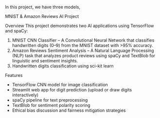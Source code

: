 In this project, we have three models, 

 MNIST & Amazon Reviews AI Project

 Overview
This project demonstrates two AI applications using TensorFlow and spaCy:

1. MNIST CNN Classifier – A Convolutional Neural Network that classifies handwritten digits (0–9) from the MNIST dataset with >95% accuracy.  
2. Amazon Reviews Sentiment Analysis – A Natural Language Processing (NLP) task that analyzes product reviews using spaCy and TextBlob for linguistic and sentiment insights.
3. Handwritten digits classification using sci-kit learn


 Features
- TensorFlow CNN model for image classification  
- Streamlit web app for digit prediction (upload or draw digits interactively)  
- spaCy pipeline for text preprocessing  
- TextBlob for sentiment polarity scoring  
- Ethical bias discussion and fairness mitigation strategies
